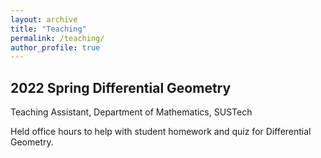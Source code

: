 ```yaml
---
layout: archive
title: "Teaching"
permalink: /teaching/
author_profile: true
---
```

## 2022 Spring Differential Geometry
Teaching Assistant, Department of Mathematics, SUSTech  

Held office hours to help with student homework and quiz for Differential Geometry.
